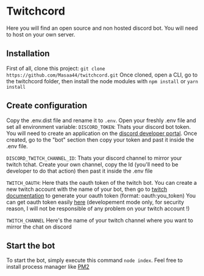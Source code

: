# Twitchcord

Here you will find an open source and non hosted discord bot. You will need to host on your own server.


## Installation

First of all, clone this project: `git clone https://github.com/Masaa44/twitchcord.git`
Once cloned, open a CLI, go to the twitchcord folder, then install the node modules with `npm install` or `yarn install`

## Create configuration

Copy the .env.dist file and rename it to `.env`.
Open your freshly .env file and set all environment variable:
`DISCORD_TOKEN`: 
Thats your discord bot token. 
You will need to create an application on the [discord developer portal](https://discord.com/developers/applications). Once created, go to the "bot" section then copy your token and past it inside the .env file.

`DISCORD_TWITCH_CHANNEL_ID`:
Thats your discord channel to mirror your twitch tchat. Create your own channel, copy the Id (you'll need to be developer to do that action) then past it inside the .env file

`TWITCH_OAUTH`:
Here thats the oauth token of the twitch bot. You can create a new twitch account with the name of your bot, then go to [twitch documentation](https://dev.twitch.tv/docs/authentication#user-access-tokens) to generate your oauth token (format: oauth:you_token)
You can get oauth token easily [here](https://twitchapps.com/tmi/) (developement mode only, for security reason, I will not be responsible of any problem on your twitch account !)

`TWITCH_CHANNEL`
Here's the name of your twitch channel where you want to mirror the chat on discord

## Start the bot
To start the bot, simply execute this command `node index`. Feel free to install process manager like [PM2](https://pm2.keymetrics.io/)
